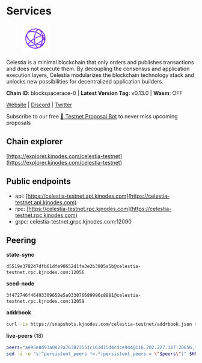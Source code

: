 # Services

<figure><img src="https://raw.githubusercontent.com/kj89/cosmos-images/main/logos/celestia.png" alt=""><figcaption></figcaption></figure>

Celestia is a minimal blockchain that only orders and publishes transactions and  does not execute them. By decoupling the consensus and application execution layers,  Celestia modularizes the blockchain technology stack and unlocks new possibilities  for decentralized application builders.

**Chain ID**: blockspacerace-0 | **Latest Version Tag**: v0.13.0 | **Wasm**: OFF

[Website](https://celestia.org) | [Discord](https://discord.gg/celestiacommunity) | [Twitter](https://twitter.com/CelestiaOrg)



Subscribe to our free [🤖 Testnet Proposal Bot](https://t.me/kjnodes_testnet_proposal_bot) to never miss upcoming proposals


## Chain explorer
[https://explorer.kjnodes.com/celestia-testnet](https://explorer.kjnodes.com/celestia-testnet)

## Public endpoints

* api: [https://celestia-testnet.api.kjnodes.com](https://celestia-testnet.api.kjnodes.com)
* rpc: [https://celestia-testnet.rpc.kjnodes.com](https://celestia-testnet.rpc.kjnodes.com)
* grpc: celestia-testnet.grpc.kjnodes.com:12090

## Peering

**state-sync**

```text
d5519e378247dfb61dfe90652d1fe3e2b3005a5b@celestia-testnet.rpc.kjnodes.com:12056
```

**seed-node**

```text
3f472746f46493309650e5a033076689996c8881@celestia-testnet.rpc.kjnodes.com:12059
```

**addrbook**
```bash
curl -Ls https://snapshots.kjnodes.com/celestia-testnet/addrbook.json > $HOME/.celestia-app/config/addrbook.json
```

**live-peers** (18)
```bash
peers="ae95e8d93a0822a763823551c163d15d4cdce944@116.202.227.117:20656,f6070ab2af725d4f62bb81dbd30dc2047bc66d04@65.108.193.249:2270,193acd7bf7049b425d7b95c24e02250fce8ad45c@65.109.92.79:11656,3ef426538e3b8bfa274aa9a442583bbbda71942f@185.144.99.12:26656,8f14ec71e1d712c912c27485a169c2519628cfb6@185.225.232.196:21656,92e7087b3dec79fb2b8105e5a61935d28927d511@45.83.104.218:2000,73e2aa2de6080734152b54020464fb9ba752a7dd@194.36.145.127:26656,71819ce1899c1f4f0f138f7a538958dd0d3d3ff8@5.9.78.252:27656,80ef97d24a7f7072bff45b1822f97982f483b047@74.208.94.42:26656,e4fa11cfb413d69d95dc90a0e12125b091b1d574@51.158.115.159:26656,7b2fb9cdedb18336e55f4e8613e841982e455ba6@31.7.196.40:26656,3cf4a639196a73028136cd590c4682a80d41c460@3.125.129.136:26656,c97019ef9ee43e93ad9019514b612e6b8363c3fd@138.201.63.38:26686,8fa3db61eeecd770ec508c3065d4a80a9a59c2af@195.201.108.152:16656,584197886e2ddd65df7e42ca5ded30047b715d00@65.108.44.149:36656,d5519e378247dfb61dfe90652d1fe3e2b3005a5b@65.109.68.190:12056,481f26198511686ab7f648bc71a925901d9961e3@52.194.8.37:26656,f95a43de563d4b08b278db2c8cffee6e8b8d6f14@38.242.247.80:26656"
sed -i -e "s|^persistent_peers *=.*|persistent_peers = \"$peers\"|" $HOME/.celestia-app/config/config.toml
```
